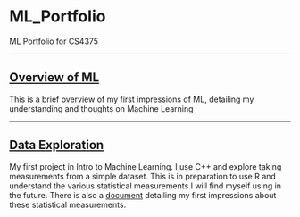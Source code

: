 # ML_Portfolio
ML Portfolio for CS4375

---
## [Overview of ML](https://github.com/KaeCan/ML_Portfolio/blob/main/Overview%20of%20ML.pdf)
This is a brief overview of my first impressions of ML, detailing my understanding and thoughts on Machine Learning

---
## [Data Exploration](https://github.com/KaeCan/ML_Portfolio/blob/main/Data_Exploration/data_exploration.cpp)
My first project in Intro to Machine Learning. I use C++ and explore taking measurements from a simple dataset. This is in preparation to use R and understand the various statistical measurements I will find myself using in the future. There is also a [document](https://github.com/KaeCan/ML_Portfolio/blob/main/Data_Exploration/Data%20Exploration.pdf) detailing my first impressions about these statistical measurements.